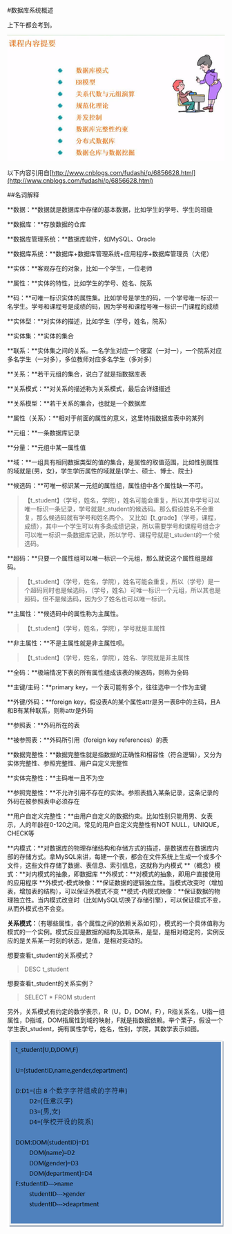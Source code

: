 #数据库系统概述

上下午都会考到。

![](/imgs/1.4-1数据库系统内容提要.png)

以下内容引用自[http://www.cnblogs.com/fudashi/p/6856628.html](http://www.cnblogs.com/fudashi/p/6856628.html)

##名词解释

**数据：**数据就是数据库中存储的基本数据，比如学生的学号、学生的班级

**数据库：**存放数据的仓库

**数据库管理系统：**数据库软件，如MySQL、Oracle

**数据库系统：**数据库+数据库管理系统+应用程序+数据库管理员（大佬）


**实体：**客观存在的对象，比如一个学生，一位老师

**属性：**实体的特性，比如学生的学号、姓名、院系

**码：**可唯一标识实体的属性集。比如学号是学生的码，一个学号唯一标识一名学生。学号和课程号是成绩的码，因为学号和课程号唯一标识一门课程的成绩

**实体型：**对实体的描述，比如学生（学号，姓名，院系）

**实体集：**实体的集合

**联系：**实体集之间的关系。一名学生对应一个寝室（一对一），一个院系对应多名学生（一对多），多位教师对应多名学生（多对多）

**关系：**若干元组的集合，说白了就是指数据库表

**关系模式：**对关系的描述称为关系模式，最后会详细描述

**关系模型：**若干关系的集合，也就是一个数据库

**属性（关系）：**相对于前面的属性的意义，这里特指数据库表中的某列

**元组：**一条数据库记录

**分量：**元组中某一属性值

**域：**一组具有相同数据类型的值的集合，是属性的取值范围，比如性别属性的域就是{男，女}，学生学历属性的域就是{学士、硕士、博士、院士}

**候选码：**可唯一标识某一元组的属性组，属性组中各个属性缺一不可。

> 【t_student】（学号，姓名，学院），姓名可能会重复，所以其中学号可以唯一标识一条记录，学号就是t_student的候选码。那么假设姓名不会重复，那么候选码就有学号和姓名两个。 又比如【t_grade】（学号，课程，成绩），其中一个学生可以有多条成绩记录，所以需要学号和课程号组合才可以唯一标识一条数据库记录，所以学号、课程号就是t_student的一个候选码。

**超码：**只要一个属性组可以唯一标识一个元组，那么就说这个属性组是超码。

> 【t_student】（学号，姓名，学院），姓名可能会重复，所以（学号）是一个超码同时也是候选码，（学号，姓名）可唯一标识一个元组，所以其也是超码，但不是候选码，因为少了姓名也可以唯一标识。

**主属性：**候选码中的属性称为主属性。

> 【t_student】（学号，姓名，学院），学号就是主属性

**非主属性：**不是主属性就是非主属性呗。

> 【t_student】（学号，姓名，学院），姓名、学院就是非主属性

**全码：**极端情况下表的所有属性组成该表的候选码，则称为全码

**主键/主码：**primary key，一个表可能有多个，往往选中一个作为主键

**外键/外码：**foreign key，假设表A的某个属性attr是另一表B中的主码，且A和B有某种联系，则称attr是外码

**参照表：**外码所在的表

**被参照表：**外码所引用（foreign key references）的表

**数据完整性：**数据完整性就是指数据的正确性和相容性（符合逻辑），又分为实体完整性、参照完整性、用户自定义完整性

**实体完整性：**主码唯一且不为空

**参照完整性：**不允许引用不存在的实体。参照表插入某条记录，这条记录的外码在被参照表中必须存在

**用户自定义完整性：**由用户自定义的数据约束。比如性别只能用男、女表示，人的年龄在0-120之间。常见的用户自定义完整性有NOT NULL，UNIQUE，CHECK等

**内模式：**对数据库的物理存储结构和存储方式的描述，是数据库在数据库内部的存储方式。拿MySQL来讲，每建一个表，都会在文件系统上生成一个或多个文件，这些文件存储了数据、表信息、索引信息，这就称为内模式
**（概念）模式：**对内模式的抽象，即数据库
**外模式：**对模式的抽象，即用户直接使用的应用程序
**外模式-模式映像：**保证数据的逻辑独立性。当模式改变时（增加表，增加表的结构），可以保证外模式不变
**模式-内模式映像：**保证数据的物理独立性。当内模式改变时（比如MySQL切换了存储引擎），可以保证模式不变，从而外模式也不会变。

**关系模式：**（有哪些属性，各个属性之间的依赖关系如何），模式的一个具体值称为模式的一个实例。模式反应是数据的结构及其联系，是型，是相对稳定的，实例反应的是关系某一时刻的状态，是值，是相对变动的。

想要查看t_student的关系模式？
>DESC t_student

想要查看t_student的关系实例？
> SELECT * FROM student

另外，关系模式有约定的数学表示，R（U，D，DOM，F），R指关系名，U指一组属性，D指域，DOM指属性到域的映射，F就是指数据依赖。举个栗子，假设一个学生表t_student，拥有属性学号，姓名，性别，学院，其数学表示如图。

![](/imgs/1.4-2关系模式的数学表示.png)
